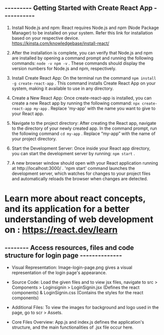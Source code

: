 ## --------- Getting Started with Create React App -----------

1. Install Node.js and npm: React requires Node.js and npm (Node Package Manager) to be installed on your system. Refer this link for installation based on your respective device. https://kinsta.com/knowledgebase/install-react/

2. After the installation is complete, you can verify that Node.js and npm are installed by opening a command prompt and running the following commands: `node -v npm -v` . These commands should display the version numbers for Node.js and npm, respectively.

3. Install Create React App:  On the terminal run the command `npm install -g create-react-app` . This command installs Create React App on your system, making it available to use in any directory.

4. Create a New React App: Once create-react-app is installed, you can create a new React app by running the following command: `npx create-react-app my-app` . Replace 'my-app' with the name you want to give to your React app.

5. Navigate to the project directory: After creating the React app, navigate to the directory of your newly created app. In the command prompt, run the following command `cd my-app` . Replace “my-app” with the name of your project directory.

6. Start the Development Server: Once inside your React app directory, you can start the development server by running: `npm start` . 

7. A new browser window should open with your React application running at http://localhost:3000/  . 'npm start' command launches the development server, which watches for changes to your project files and automatically reloads the browser when changes are detected.

# Learn more about react concepts, and its application for a better understanding of web development on : https://react.dev/learn

## -------- Access resources, files and code structure for login page --------------

* Visual Representation: Image-login-page.png gives a visual representation of the login page's appearance.

* Source Code: Load the given files and to view jsx files, navigate to src > Components > Loginsignin > LoginSignin.jsx (Defines the react components) & LoginSignin.css (Contains the styles for the react components)

* Additional Files: To view the images for background and logo used in the page, go to scr > Assets.

* Core Files Overview:  App.js and index.js defines the application's structure, and the main functionalities of .jsx file occur here.









